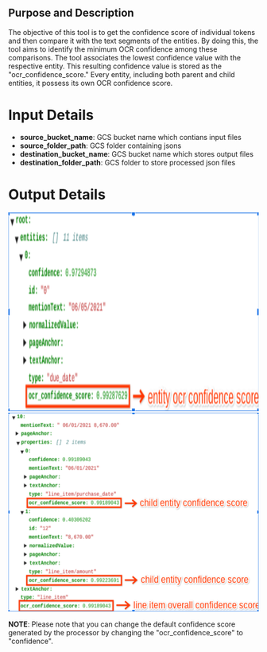 ## Purpose and Description

The objective of this tool is to get the confidence score of individual tokens and then compare it with the text segments of the entities. By doing this, the tool aims to identify the minimum OCR confidence among these comparisons. 
The tool associates the lowest confidence value with the respective entity. This resulting confidence value is stored as the "ocr_confidence_score." Every entity, including both parent and child entities, it possess its own OCR confidence score.


# Input Details
 * **source_bucket_name**: GCS bucket name which contians input files
 * **source_folder_path**: GCS folder containing jsons
 * **destination_bucket_name**: GCS bucket name which stores output files
 * **destination_folder_path**: GCS folder to store processed json files
 
# Output Details

<img src="./Images/ocr_confidence_output_1.png" width=800 height=400>
<br>
<img src="./Images/ocr_confidence_output_2.png" width=800 height=400>

**NOTE**: Please note that you can change the default confidence score generated by the processor by changing the "ocr_confidence_score" to "confidence".

